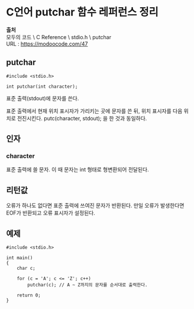 # C언어 putchar 함수 레퍼런스 정리
  
**출처**  
모두의 코드 \ C Reference \ stdio.h \ putchar  
URL : https://modoocode.com/47  
  
## putchar
  
    #include <stdio.h>

    int putchar(int character);
  
표준 출력(stdout)에 문자를 쓴다.  
  
표준 출력에서 현재 위치 표시자가 가리키는 곳에 문자를 쓴 뒤, 위치 표시자를 다음 위치로 전진시킨다. putc(character, stdout); 을 한 것과 동일하다.  
  
## 인자
  
### character
  
표준 출력에 쓸 문자. 이 때 문자는 int 형태로 형변환되어 전달된다.  
  
## 리턴값
  
오류가 하나도 없다면 표준 출력에 쓰여진 문자가 반환된다. 만일 오류가 발생한다면 EOF가 반환되고 오류 표시자가 설정된다.  
  
## 예제
  
    #include <stdio.h>

    int main()
    {
        char c;

        for (c = 'A'; c <= 'Z'; c++)
            putchar(c); // A ~ Z까지의 문자를 순서대로 출력한다.

        return 0;
    }